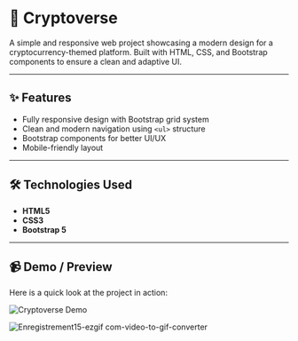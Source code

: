 # 🌌 Cryptoverse

A simple and responsive web project showcasing a modern design for a cryptocurrency-themed platform. Built with HTML, CSS, and Bootstrap components to ensure a clean and adaptive UI.

---

## ✨ Features
- Fully responsive design with Bootstrap grid system  
- Clean and modern navigation using `<ul>` structure  
- Bootstrap components for better UI/UX  
- Mobile-friendly layout  

---

## 🛠️ Technologies Used
- **HTML5**  
- **CSS3**  
- **Bootstrap 5**  

---

## 📹 Demo / Preview
Here is a quick look at the project in action:  

![Cryptoverse Demo](assets/demo.gif)




![Enregistrement15-ezgif com-video-to-gif-converter](https://github.com/user-attachments/assets/c533c225-626e-4dfc-b808-5765b3b68865)
